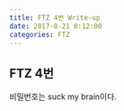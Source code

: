 ```yaml
---
title: FTZ 4번 Write-up
date: 2017-8-21 0:12:00
categories: FTZ
---
```


## FTZ 4번

비밀번호는 suck my brain이다.

